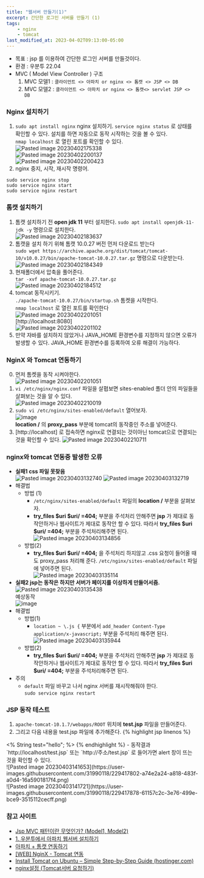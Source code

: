 ```yaml
---
title: "웹서버 만들기(1)"
excerpt: 간단한 로그인 서버를 만들기 (1)
tags:
    - nginx
    - tomcat
last_modified_at: 2023-04-02T09:13:00-05:00
---
```


- 목표 : jsp 를 이용하여 간단한 로그인 서버를 만들것이다.
- 환경 : 우분투 22.04
- MVC ( Model View Controller ) 구조
  1. MVC 모델1 : `클라이언트 <> 아파치 or nginx <> 톰캣 <> JSP <> DB`
  2. MVC 모델2 : `클라이언트 <> 아파치 or nginx <> 톰캣<> servlet JSP <> DB`

### Nginx 설치하기
1. `sudo apt install nginx` nginx 설치하기. `service nginx status` 로 상태를 확인할 수 있다. 설치를 하면 자동으로 동작 시작하는 것을 볼 수 있다.\
`nmap localhost` 로 열린 포트를 확인할 수 있다.\
![Pasted image 20230402175338](https://user-images.githubusercontent.com/31990118/229353386-8d671b2d-95d6-4c01-a269-7d02c2752279.png)<br>
![Pasted image 20230402200137](https://user-images.githubusercontent.com/31990118/229353485-fb6c96ac-1084-4585-b6cc-fdd632238fd1.png)<br>
![Pasted image 20230402200423](https://user-images.githubusercontent.com/31990118/229353524-cd57db39-a86d-4b74-a57b-20c3600ad975.png)
2. nginx 중지, 시작, 재시작 명령어.
```
sudo service nginx stop
sudo service nginx start
sudo service nginx restart
```

### 톰캣 설치하기
1. 톰캣 설치하기 전 **open jdk 11** 부터 설치한다.
`sudo apt install openjdk-11-jdk -y` 명령으로 설치한다.<br>
![Pasted image 20230402183637](https://user-images.githubusercontent.com/31990118/229353590-76b89577-653b-459c-81dd-258ab4478117.png)
2. 톰캣을 설치 하기 위해 톰캣 10.0.27 버전 먼저 다운로드 받는다<br>
`sudo wget https://archive.apache.org/dist/tomcat/tomcat-10/v10.0.27/bin/apache-tomcat-10.0.27.tar.gz` 명령으로 다운받는다.<br>
![Pasted image 20230402184349](https://user-images.githubusercontent.com/31990118/229353620-1052c81f-b6fc-4a5d-911b-5474c68b8c42.png)
3. 현재폴더에서 압축을 풀어준다.<br>
`tar -xvf apache-tomcat-10.0.27.tar.gz`
![Pasted image 20230402184512](https://user-images.githubusercontent.com/31990118/229353642-2e0e235a-4ac4-413d-89c9-38143fb04057.png)
4. tomcat 동작시키기.<br>
`./apache-tomcat-10.0.27/bin/startup.sh`  톰켓을 시작한다.<br>
`nmap localhost` 로 열린 포트를 확인한다<br>
![Pasted image 20230402201051](https://user-images.githubusercontent.com/31990118/229353662-5fa96c01-9997-478a-9ce9-d5f8d79d5621.png)<br>
[http://localhost:8080]<br>
![Pasted image 20230402201102](https://user-images.githubusercontent.com/31990118/229353695-a5d58aeb-ec1f-49a3-8eeb-32a360e1d54e.png)
5. 만약 자바를 설치하지 않았거나 JAVA_HOME 환경변수를 지정하지 않으면 오류가 발생할 수 있다. JAVA_HOME 환경변수를 등록하여 오류 해결이 가능하다.


### NginX 와 Tomcat 연동하기
0. 먼저 톰켓을 동작 시켜야한다.<br>
![Pasted image 20230402201051](https://user-images.githubusercontent.com/31990118/229353781-1628dd20-3a10-4b94-8887-2c1b979ee9a7.png)
1. `vi /etc/nginx/nginx.conf` 파일을 살폅보면  sites-enabled 폴더 안의 파일들을 살펴보는 것을 알 수 있다.<br>
![Pasted image 20230402210019](https://user-images.githubusercontent.com/31990118/229353926-9b507926-9f5d-473d-ab29-0799a6397947.png)
2. `sudo vi /etc/nginx/sites-enabled/default` 열어보자.<br>
![image](https://user-images.githubusercontent.com/31990118/229410744-73a7dfc8-86e8-498d-9daf-df2f8f1c7bb7.png)<br>
**location /** 의 **proxy_pass** 부분에 tomcat의 동작중인 주소를 넣어준다.
3. [http://localhost] 로 접속하면 nginx로 연결되는 것이아닌 tomcat으로 연결되는것을 확인할 수 있다.
![Pasted image 20230402210711](https://user-images.githubusercontent.com/31990118/229354036-affbd17e-02f9-4e49-85f5-bd2f5809c239.png)

### nginx와 tomcat 연동중 발생한 오류

- **실패1 css 파일 못찾음** <br>
![Pasted image 20230403132740](https://user-images.githubusercontent.com/31990118/229415729-79a7ef72-b801-49a3-83f2-84afb7b1c755.png)
![Pasted image 20230403132719](https://user-images.githubusercontent.com/31990118/229415824-3200151f-5f51-4ea1-8e9d-bee2e9079f8b.png)
- 해결법
	- 방법 (1) 
		- `/etc/nginx/sites-enabled/default` 파일의 **location /** 부분을 살펴보자.
		- **try_files $uri $uri/ =404;** 부분을 주석처리 안해주면 **jsp** 가 제대로 동작안하거나 웹사이트가 제대로 동작안 할 수 있다. 따라서 **try_files $uri $uri/ =404;**  부분을 주석처리해주면 된다.<br>![Pasted image 20230403134856](https://user-images.githubusercontent.com/31990118/229415970-22abbd83-7558-496f-be5b-82830905b8f9.png)
	 - 방법(2)
		- **try_files $uri $uri/ =404;** 을 주석처리 하지않고 .css 요청이 들어올 때도 proxy_pass 처리해 준다. `/etc/nginx/sites-enabled/default` 파일에 넣어주면 된다.<br>![Pasted image 20230403135114](https://user-images.githubusercontent.com/31990118/229416083-d35558ad-6d55-438f-8fef-d03b8a3a5cf7.png)
- **실패2 jsp는 동작은 하지만 서버가 페이지를 이상하게 만들어서줌.**
![Pasted image 20230403135438](https://user-images.githubusercontent.com/31990118/229416212-618480f1-fb39-418d-abb1-437ccd4cbee4.png)<br>예상동작<br>![image](https://user-images.githubusercontent.com/31990118/229416494-f48f6664-16c2-4f1b-a82c-f4594d7b7a2c.png)
-   해결법
	- 방법(1)
		- `location ~ \.js {` 부분에서 `add_header Content-Type application/x-javascript;` 부분을 주석처리 해주면 된다.<br>![Pasted image 20230403135944](https://user-images.githubusercontent.com/31990118/229416362-acd08166-018e-4ac8-99a6-dc07c4e4d408.png)
	- 방법(2)
		- **try_files $uri $uri/ =404;** 부분을 주석처리 안해주면 **jsp** 가 제대로 동작안하거나 웹사이트가 제대로 동작안 할 수 있다. 따라서 **try_files $uri $uri/ =404;**  부분을 주석처리해주면 된다.<br>
- 주의
  - `default` 파일 바꾸고 나서 nginx 서버를 재시작해줘야 한다.<br>`sudo service nginx restart`

### JSP 동작 테스트
1. `apache-tomcat-10.1.7/webapps/ROOT` 위치에 **test.jsp** 파일을 만들어준다.
2. 그리고 다음 내용을 test.jsp 파일에 추가해준다.
  {% highlight jsp linenos %}
  <html>
  <% String test="hello"; %>
  <script>
          alert('<%=test%>');
  </script>
  </html>
  {% endhighlight %}
- 동작결과<br> `http://localhost/test.jsp` 또는 `http://주소/test.jsp` 로 들어가면 alert 창이 뜨는 것을 확인할 수 있다.<br>![Pasted image 20230403141653](https://user-images.githubusercontent.com/31990118/229417802-a74e2a24-a818-483f-a0d4-16a5901817f4.png)
<br>![Pasted image 20230403141721](https://user-images.githubusercontent.com/31990118/229417878-61157c2c-3e76-499e-bce9-3515112cecff.png)


### 참고 사이트
- [Jsp MVC 패턴이란 무엇인가? (Model1, Model2)](https://coding-factory.tistory.com/69)
- [1. 우분투에서 아파치 웹서버 설치하기](https://seonghyuk.tistory.com/41)
- [아파치 + 톰캣 연동하기](https://doqtqu.tistory.com/103)
- [[WEB] NginX - Tomcat 연동](https://haengsin.tistory.com/114?category=900169)
- [Install Tomcat on Ubuntu – Simple Step-by-Step Guide (hostinger.com)](https://www.hostinger.com/tutorials/how-to-install-tomcat-on-ubuntu/)
- [nginx설정 (Tomcat서버 요청하기) ](https://m.blog.naver.com/PostView.naver?isHttpsRedirect=true&blogId=heaves1&logNo=221092915484)